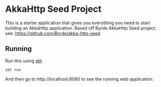 # AkkaHttp Seed Project

This is a starter application that gives you everything you need to start building an AkkaHttp application.
Based off Byrde AkkaHttp Seed project, see: https://github.com/Byrde/akka-http-seed

## Running

Run this using [sbt](http://www.scala-sbt.org/).

```
sbt run
```

And then go to http://localhost:8080 to see the running web application.
